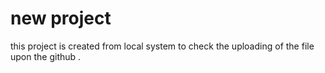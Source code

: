 # new project 
this project is created from local system to check the uploading of the file upon the github .

